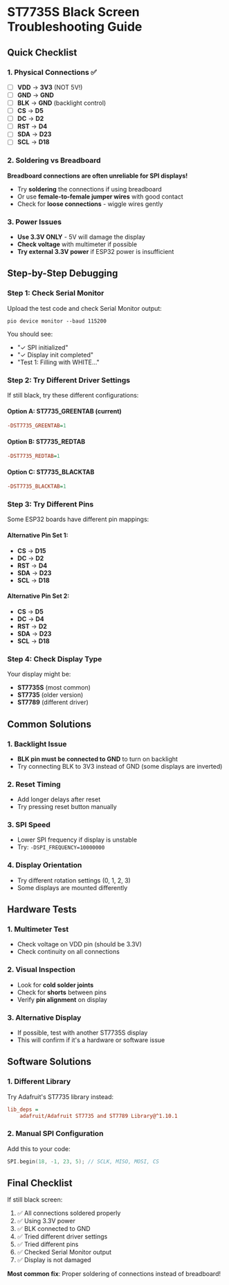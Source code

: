 # ST7735S Black Screen Troubleshooting Guide

## Quick Checklist

### 1. Physical Connections ✅
- [ ] **VDD** → **3V3** (NOT 5V!)
- [ ] **GND** → **GND** 
- [ ] **BLK** → **GND** (backlight control)
- [ ] **CS** → **D5**
- [ ] **DC** → **D2** 
- [ ] **RST** → **D4**
- [ ] **SDA** → **D23**
- [ ] **SCL** → **D18**

### 2. Soldering vs Breadboard
**Breadboard connections are often unreliable for SPI displays!**
- Try **soldering** the connections if using breadboard
- Or use **female-to-female jumper wires** with good contact
- Check for **loose connections** - wiggle wires gently

### 3. Power Issues
- **Use 3.3V ONLY** - 5V will damage the display
- **Check voltage** with multimeter if possible
- **Try external 3.3V power** if ESP32 power is insufficient

## Step-by-Step Debugging

### Step 1: Check Serial Monitor
Upload the test code and check Serial Monitor output:
```
pio device monitor --baud 115200
```

You should see:
- "✓ SPI initialized"
- "✓ Display init completed"
- "Test 1: Filling with WHITE..."

### Step 2: Try Different Driver Settings
If still black, try these different configurations:

#### Option A: ST7735_GREENTAB (current)
```ini
-DST7735_GREENTAB=1
```

#### Option B: ST7735_REDTAB
```ini
-DST7735_REDTAB=1
```

#### Option C: ST7735_BLACKTAB
```ini
-DST7735_BLACKTAB=1
```

### Step 3: Try Different Pins
Some ESP32 boards have different pin mappings:

#### Alternative Pin Set 1:
- **CS** → **D15**
- **DC** → **D2** 
- **RST** → **D4**
- **SDA** → **D23**
- **SCL** → **D18**

#### Alternative Pin Set 2:
- **CS** → **D5**
- **DC** → **D4** 
- **RST** → **D2**
- **SDA** → **D23**
- **SCL** → **D18**

### Step 4: Check Display Type
Your display might be:
- **ST7735S** (most common)
- **ST7735** (older version)
- **ST7789** (different driver)

## Common Solutions

### 1. Backlight Issue
- **BLK pin must be connected to GND** to turn on backlight
- Try connecting BLK to 3V3 instead of GND (some displays are inverted)

### 2. Reset Timing
- Add longer delays after reset
- Try pressing reset button manually

### 3. SPI Speed
- Lower SPI frequency if display is unstable
- Try: `-DSPI_FREQUENCY=10000000`

### 4. Display Orientation
- Try different rotation settings (0, 1, 2, 3)
- Some displays are mounted differently

## Hardware Tests

### 1. Multimeter Test
- Check voltage on VDD pin (should be 3.3V)
- Check continuity on all connections

### 2. Visual Inspection
- Look for **cold solder joints**
- Check for **shorts** between pins
- Verify **pin alignment** on display

### 3. Alternative Display
- If possible, test with another ST7735S display
- This will confirm if it's a hardware or software issue

## Software Solutions

### 1. Different Library
Try Adafruit's ST7735 library instead:
```ini
lib_deps = 
    adafruit/Adafruit ST7735 and ST7789 Library@^1.10.1
```

### 2. Manual SPI Configuration
Add this to your code:
```cpp
SPI.begin(18, -1, 23, 5); // SCLK, MISO, MOSI, CS
```

## Final Checklist

If still black screen:
1. ✅ All connections soldered properly
2. ✅ Using 3.3V power
3. ✅ BLK connected to GND
4. ✅ Tried different driver settings
5. ✅ Tried different pins
6. ✅ Checked Serial Monitor output
7. ✅ Display is not damaged

**Most common fix**: Proper soldering of connections instead of breadboard!
